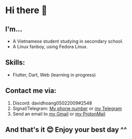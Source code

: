 # Hi there 👋

## I'm...

- A Vietnamese student studying in secondary school.
- A Linux fanboy, using Fedora Linux.

## Skills:

- Flutter, Dart, Web (learning in progress)

## Contact me via:

1. Discord: davidhoang05022009#2548
2. Signal/Telegram: [My phone number](+84353160723) or [my Telegram](https://t.me/davidhoang05022009)
3. Send an email to [my Gmail](mailto:hoangminhthien05022009@gmail.com) or [my ProtonMail](mailto:thiencoder05022009@protonmail.com)

## And that's it 😊 Enjoy your best day ^^
